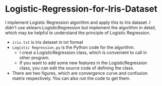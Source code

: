 # Logistic-Regression-for-Iris-Dataset
I implement Logistic Regression algorithm and apply this to Iris dataset. I didn't use sklearn.LogisticRegression but implement the algorithm in detail, which may be helpful to understand the principle of Logistic Regression.
* `iris.txt` is iris dataset in txt format
* `Logistic Regression.py` is the Python code for the algorithm.
  - I creat a LogisticRegression class, which is convenient to call in other program. 
  - If you want to add some new features in the LogisticRegression class, you can edit the source code of defining the class.
* There are two figures, which are convergence curve and confusion matrix respectively. You can also run the code to get them.
